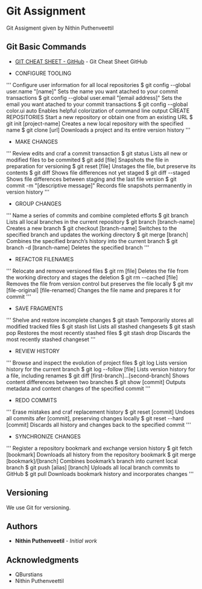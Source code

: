 # Git Assignment

Git Assigment given by Nithin Puthenveettil

## Git Basic Commands

* [GIT CHEAT SHEET - GitHub](https://services.github.com/on-demand/downloads/github-git-cheat-sheet.pdf) - Git Cheat Sheet GitHub

* CONFIGURE TOOLING

'''
Configure user information for all local repositories
$ git config --global user.name "[name]"
Sets the name you want atached to your commit transactions
$ git config --global user.email "[email address]"
Sets the email you want atached to your commit transactions
$ git config --global color.ui auto
Enables helpful colorization of command line output
CREATE REPOSITORIES
Start a new repository or obtain one from an existing URL
$ git init [project-name]
Creates a new local repository with the specified name
$ git clone [url]
Downloads a project and its entire version history
'''

* MAKE CHANGES

'''
Review edits and craf a commit transaction
$ git status
Lists all new or modified files to be commited
$ git add [file]
Snapshots the file in preparation for versioning
$ git reset [file]
Unstages the file, but preserve its contents
$ git diff
Shows file differences not yet staged
$ git diff --staged
Shows file differences between staging and the last file version
$ git commit -m "[descriptive message]"
Records file snapshots permanently in version history
'''

* GROUP CHANGES

'''
Name a series of commits and combine completed efforts
$ git branch
Lists all local branches in the current repository
$ git branch [branch-name]
Creates a new branch
$ git checkout [branch-name]
Switches to the specified branch and updates the working directory
$ git merge [branch]
Combines the specified branch’s history into the current branch
$ git branch -d [branch-name]
Deletes the specified branch
'''

* REFACTOR FILENAMES

'''
Relocate and remove versioned files
$ git rm [file]
Deletes the file from the working directory and stages the deletion
$ git rm --cached [file]
Removes the file from version control but preserves the file locally
$ git mv [file-original] [file-renamed]
Changes the file name and prepares it for commit
'''

* SAVE FRAGMENTS

'''
Shelve and restore incomplete changes
$ git stash
Temporarily stores all modified tracked files
$ git stash list
Lists all stashed changesets
$ git stash pop
Restores the most recently stashed files
$ git stash drop
Discards the most recently stashed changeset
'''

* REVIEW HISTORY

'''
Browse and inspect the evolution of project files
$ git log
Lists version history for the current branch
$ git log --follow [file]
Lists version history for a file, including renames
$ git diff [first-branch]...[second-branch]
Shows content differences between two branches
$ git show [commit]
Outputs metadata and content changes of the specified commit
'''

* REDO COMMITS

'''
Erase mistakes and craf replacement history
$ git reset [commit]
Undoes all commits afer [commit], preserving changes locally
$ git reset --hard [commit]
Discards all history and changes back to the specified commit
'''

* SYNCHRONIZE CHANGES

'''
Register a repository bookmark and exchange version history
$ git fetch [bookmark]
Downloads all history from the repository bookmark
$ git merge [bookmark]/[branch]
Combines bookmark’s branch into current local branch
$ git push [alias] [branch]
Uploads all local branch commits to GitHub
$ git pull
Downloads bookmark history and incorporates changes
'''


## Versioning

We use Git for versioning.

## Authors

* **Nithin Puthenveetil** - *Initial work*

## Acknowledgments

* QBurstians
* Nithin Puthenveettil

